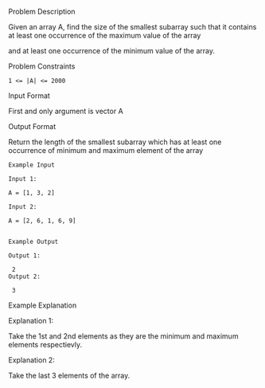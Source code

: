 Problem Description

Given an array A, find the size of the smallest subarray such that it contains at least one occurrence of the maximum value of the array

and at least one occurrence of the minimum value of the array.



Problem Constraints
    
    1 <= |A| <= 2000



Input Format

First and only argument is vector A



Output Format

Return the length of the smallest subarray which has at least one occurrence of minimum and maximum element of the array



    Example Input
    
    Input 1:
    
    A = [1, 3, 2]
    
    Input 2:
    
    A = [2, 6, 1, 6, 9]
    
    
    Example Output
    
    Output 1:
    
     2
    Output 2:
    
     3


Example Explanation

Explanation 1:

 Take the 1st and 2nd elements as they are the minimum and maximum elements respectievly.

Explanation 2:

 Take the last 3 elements of the array.